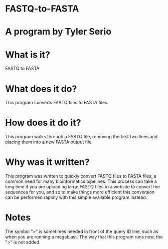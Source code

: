 # FASTQ-to-FASTA
# A program by Tyler Serio
# What is it?
FASTQ to FASTA

# What does it do?
This program converts FASTQ files to FASTA files.

# How does it do it?
This program walks through a FASTQ file, removing the first two lines and placing them into a new FASTA output file.

# Why was it written?
This program was written to quickly convert FASTQ files to FASTA files, a common need for many bioinformatics pipelines. This process can take a long time if you are uploading large FASTQ files to a website to convert the sequences for you, and so to make things more efficient this conversion can be performed rapidly with this simple available program instead.

# Notes
The symbol ">" is sometimes needed in front of the query ID line, such as when you are running a megablast. The way that this program runs now, the ">" is not added. 
